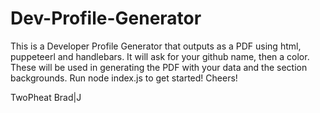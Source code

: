 # Dev-Profile-Generator
This is a Developer Profile Generator that outputs as a PDF using html, puppeteerl and handlebars. It will ask for your github name, then a color. These will be used in generating the PDF with your data and the section backgrounds. Run node index.js to get started! Cheers!

TwoPheat
Brad|J
